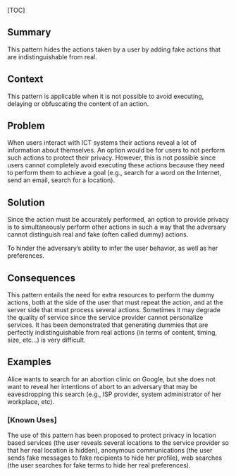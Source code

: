 [TOC]

<!--### [Also Known As]-->
<!-- All other names the pattern is known by.-->



## Summary
<!-- One short paragraph summarising the pattern.-->

This pattern hides the actions taken by a user by adding fake actions
that are indistinguishable from real.

## Context
<!-- The situations in which the pattern may apply.-->

This pattern is applicable when it is not possible to avoid executing,
delaying or obfuscating the content of an action.

## Problem
<!-- The problem a pattern addresses, including a list of forces describing why a problem might be difficult to solve.-->

When users interact with ICT systems their actions reveal a lot of
information about themselves. An option would be for users to not
perform such actions to protect their privacy. However, this is not
possible since users cannot completely avoid executing these actions
because they need to perform them to achieve a goal (e.g., search for
a word on the Internet, send an email, search for a location).

## Solution
<!-- A concise description of how the pattern addresses the problem.-->

Since the action must be accurately performed, an option to provide
privacy is to simultaneously perform other actions in such a way that
the adversary cannot distinguish real and fake (often called dummy)
actions.

<!--goals-->
To hinder the adversary’s ability to infer the user behavior, as well
as her preferences.

<!--### [Structure]-->
<!--A detailed specification of the structural aspects of the pattern. A class diagram if applicable.-->



<!--### [Implementation]-->
<!--Guidelines for implementing the pattern; code fragments; suggested PETS; policy fragments.-->



## Consequences
<!--The advantages (benefits) and disadvantages (liabilities) of applying the pattern.-->



<!--constraints and consequences-->
This pattern entails the need for extra resources to perform the dummy
actions, both at the side of the user that must repeat the action, and
at the server side that must process several actions. Sometimes it may
degrade the quality of service since the service provider cannot
personalize services. It has been demonstrated that generating dummies
that are perfectly indistinguishable from real actions (in terms of
content, timing, size, etc...) is very difficult.

<!--### [Constraints]-->
<!-- limitations as a consequence of applying the pattern.-->



## Examples
<!--Motivational example to see how the pattern is applied.-->

Alice wants to search for an abortion clinic on Google, but she does
not want to reveal her intentions of abort to an adversary that may be
eavesdropping this search (e.g., ISP provider, system administrator of
her workplace, etc).

### [Known Uses]
<!-- Pointers to various applications of the pattern.-->

The use of this pattern has been proposed to protect privacy in
location based services (the user reveals several locations to the
service provider so that her real location is hidden), anonymous
communications (the user sends fake messages to fake recipients to
hide her profile), web searches (the user searches for fake terms to
hide her real preferences).

<!--## See Also-->
<!-- Any pointers to relevant information, not contained in the subfields below.-->



<!--### [Related Patterns]-->
<!-- Supporting and conflicting patterns-->



<!--### [Sources]-->
<!-- References to the original source of the pattern.-->



<!--## General Comments-->
<!-- Separate discussion on the pattern.-->



<!--## Tags-->
<!-- User definable descriptors for additional correlation.-->